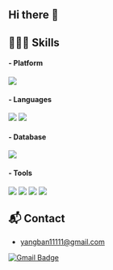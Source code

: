 ## Hi there 👋
<!-- 방문자수
[![Hits](https://hits.seeyoufarm.com/api/count/incr/badge.svg?url=https%3A%2F%2Fgithub.com%2Fvichye-1&count_bg=%2382E0E7&title_bg=%2314ABD3&icon=&icon_color=%23E7E7E7&title=hits&edge_flat=false)](https://hits.seeyoufarm.com)
-->

<!-- boj
[![Solved.ac
프로필](http://mazassumnida.wtf/api/v2/generate_badge?boj=purplecow7)](https://solved.ac/purplecow7)
-->

## 🤸🏻‍♀️ Skills
#### - Platform
<div>
  <img src="https://img.shields.io/badge/iOS-000000?style=flat-square&logo=Apple&logoColor=white"> 
</div>

#### - Languages
<div>
  <img src="https://img.shields.io/badge/Swift-F05138?style=flat-square&logo=Swift&logoColor=white"/>
  <img src="https://img.shields.io/badge/Python-3776AB?style=flat-square&logo=Python&logoColor=white"/>
</div>

#### - Database
<div>
  <img src="https://img.shields.io/badge/mysql-4479A1?style=flat-square&logo=mysql&logoColor=white"> 
</div>

#### - Tools
<div>
  <img src="https://img.shields.io/badge/Git-F05032?style=flat-square&logo=Git&logoColor=white"/>
  <img src="https://img.shields.io/badge/GitHub-181717?style=flat-square&logo=GitHub&logoColor=white"/>
  <img src="https://img.shields.io/badge/Visual Studio Code-007ACC?style=flat-square&logo=Visual Studio Code&logoColor=white"/>
  <img src="https://img.shields.io/badge/Xcode-147EFB?style=flat-square&logo=Xcode&logoColor=white"/>
</div>



## 📬 Contact
- yangban11111@gmail.com

[![Gmail Badge](https://img.shields.io/badge/Gmail-d14836?style=flat-square&logo=Gmail&logoColor=white&link=mailto:yangban11111@gmail.com)](mailto:yangban11111@gmail.com)

<!--
**vichye-1/vichye-1** is a ✨ _special_ ✨ repository because its `README.md` (this file) appears on your GitHub profile.

Here are some ideas to get you started:

- 🔭 I’m currently working on ...
- 🌱 I’m currently learning ...
- 👯 I’m looking to collaborate on ...
- 🤔 I’m looking for help with ...
- 💬 Ask me about ...
- 📫 How to reach me: ...
- 😄 Pronouns: ...
- ⚡ Fun fact: ...
-->

